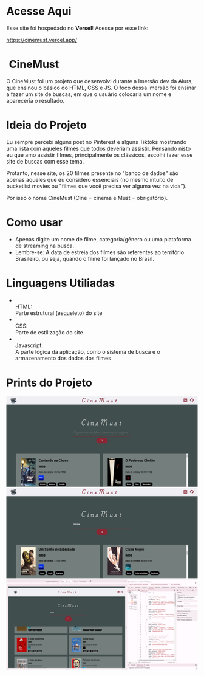 <h1>Acesse Aqui</h1>

<p>Esse site foi hospedado no <b>Versel</b>! Acesse por esse link:
<br>

<a href="https://cinemust.vercel.app/" target="_blank" >https://cinemust.vercel.app/</a>

</p>

###

<h1>
    <img src="/imgs/favicon/favicon.ico" alt="">
    CineMust</h1>

<p>O CineMust foi um projeto que desenvolvi durante a Imersão dev da Alura, que ensinou o básico do HTML, CSS e JS. O foco dessa imersão foi ensinar a fazer um site de buscas, em que o usuário colocaria um nome e apareceria o resultado.</p>

###

<h1>Ideia do Projeto</h1>

<p>Eu sempre percebi alguns post no Pinterest e alguns Tiktoks mostrando uma lista com aqueles filmes que todos deveriam assistir. Pensando nisto eu que amo assistir filmes, principalmente os clássicos, escolhi fazer esse site de buscas com esse tema.</p>

<p>Protanto, nesse site, os 20 filmes presente no "banco de dados" são apenas aqueles que eu considero essenciais (no mesmo intuito de bucketlist movies ou "filmes que você precisa ver alguma vez na vida").</p>

<p>Por isso o nome CineMust (Cine = cinema e Must =  obrigatório).</p>

###

<h1>Como usar</h1>

<ul>
    <li>Apenas digite um nome de filme, categoria/gênero ou uma plataforma de streaming na busca.</li>
    <li>Lembre-se: A data de estreia dos filmes são referentes ao território Brasileiro, ou seja, quando o filme foi lançado no Brasil.</li>
</ul>

###

<h1>Linguagens Utiliadas</h1>

<ul>
    <li><br>HTML:</br> Parte estrutural (esqueleto) do site</li>
    <li><br>CSS:</br> Parte de estilização do site</li>
    <li><br>Javascript:</br> A parte lógica da aplicação, como o sistema de busca e o armazenamento dos dados dos filmes</li>
</ul>

<h1>Prints do Projeto</h1>

<img src="/imgs_readme/pag_principal.png" alt="">
<img src="/imgs_readme/pag_principal_drama.png" alt="">
<img src="/imgs_readme/codigo.png" alt="">
